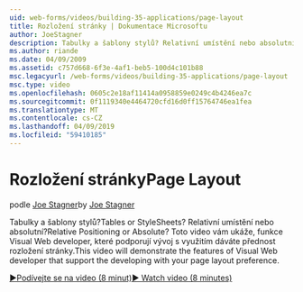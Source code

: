 ```yaml
---
uid: web-forms/videos/building-35-applications/page-layout
title: Rozložení stránky | Dokumentace Microsoftu
author: JoeStagner
description: Tabulky a šablony stylů? Relativní umístění nebo absolutní? Toto video vám ukáže, funkce Visual Web developer, které podporují vývoj s využitím yo...
ms.author: riande
ms.date: 04/09/2009
ms.assetid: c757d668-6f3e-4af1-beb5-100d4c101b88
msc.legacyurl: /web-forms/videos/building-35-applications/page-layout
msc.type: video
ms.openlocfilehash: 0605c2e18af11414a0958859e0249c4b4246ea7c
ms.sourcegitcommit: 0f1119340e4464720cfd16d0ff15764746ea1fea
ms.translationtype: MT
ms.contentlocale: cs-CZ
ms.lasthandoff: 04/09/2019
ms.locfileid: "59410185"
---
```

# <a name="page-layout"></a><span data-ttu-id="ebc85-105">Rozložení stránky</span><span class="sxs-lookup"><span data-stu-id="ebc85-105">Page Layout</span></span>

<span data-ttu-id="ebc85-106">podle [Joe Stagner](https://github.com/JoeStagner)</span><span class="sxs-lookup"><span data-stu-id="ebc85-106">by [Joe Stagner](https://github.com/JoeStagner)</span></span>

<span data-ttu-id="ebc85-107">Tabulky a šablony stylů?</span><span class="sxs-lookup"><span data-stu-id="ebc85-107">Tables or StyleSheets?</span></span> <span data-ttu-id="ebc85-108">Relativní umístění nebo absolutní?</span><span class="sxs-lookup"><span data-stu-id="ebc85-108">Relative Positioning or Absolute?</span></span> <span data-ttu-id="ebc85-109">Toto video vám ukáže, funkce Visual Web developer, které podporují vývoj s využitím dáváte přednost rozložení stránky.</span><span class="sxs-lookup"><span data-stu-id="ebc85-109">This video will demonstrate the features of Visual Web developer that support the developing with your page layout preference.</span></span>

[<span data-ttu-id="ebc85-110">&#9654;Podívejte se na video (8 minut)</span><span class="sxs-lookup"><span data-stu-id="ebc85-110">&#9654; Watch video (8 minutes)</span></span>](https://channel9.msdn.com/Blogs/ASP-NET-Site-Videos/page-layout)
